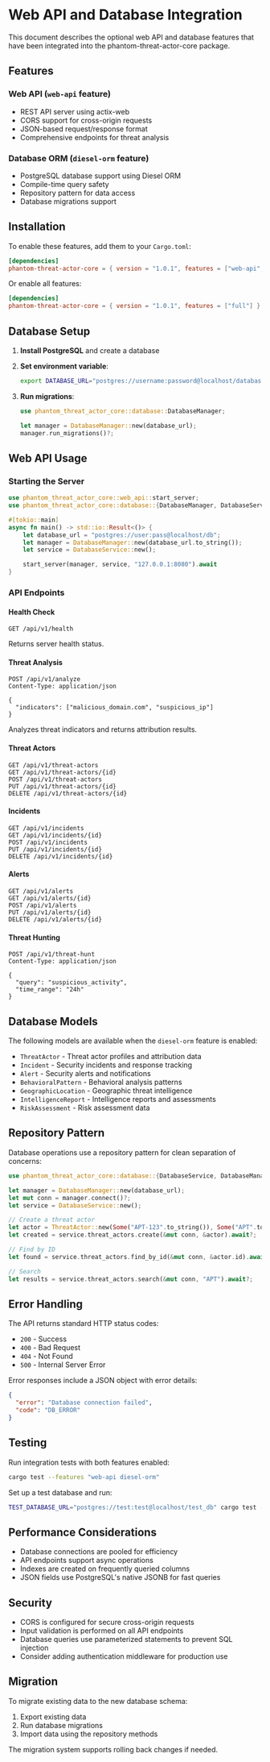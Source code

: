 # Web API and Database Integration

This document describes the optional web API and database features that have been integrated into the phantom-threat-actor-core package.

## Features

### Web API (`web-api` feature)

- REST API server using actix-web
- CORS support for cross-origin requests
- JSON-based request/response format
- Comprehensive endpoints for threat analysis

### Database ORM (`diesel-orm` feature)

- PostgreSQL database support using Diesel ORM
- Compile-time query safety
- Repository pattern for data access
- Database migrations support

## Installation

To enable these features, add them to your `Cargo.toml`:

```toml
[dependencies]
phantom-threat-actor-core = { version = "1.0.1", features = ["web-api", "diesel-orm"] }
```

Or enable all features:

```toml
[dependencies]
phantom-threat-actor-core = { version = "1.0.1", features = ["full"] }
```

## Database Setup

1. **Install PostgreSQL** and create a database
2. **Set environment variable**:

   ```bash
   export DATABASE_URL="postgres://username:password@localhost/database_name"
   ```

3. **Run migrations**:

   ```rust
   use phantom_threat_actor_core::database::DatabaseManager;

   let manager = DatabaseManager::new(database_url);
   manager.run_migrations()?;
   ```

## Web API Usage

### Starting the Server

```rust
use phantom_threat_actor_core::web_api::start_server;
use phantom_threat_actor_core::database::{DatabaseManager, DatabaseService};

#[tokio::main]
async fn main() -> std::io::Result<()> {
    let database_url = "postgres://user:pass@localhost/db";
    let manager = DatabaseManager::new(database_url.to_string());
    let service = DatabaseService::new();

    start_server(manager, service, "127.0.0.1:8080").await
}
```

### API Endpoints

#### Health Check

```
GET /api/v1/health
```

Returns server health status.

#### Threat Analysis

```http
POST /api/v1/analyze
Content-Type: application/json

{
  "indicators": ["malicious_domain.com", "suspicious_ip"]
}
```

Analyzes threat indicators and returns attribution results.

#### Threat Actors

```http
GET /api/v1/threat-actors
GET /api/v1/threat-actors/{id}
POST /api/v1/threat-actors
PUT /api/v1/threat-actors/{id}
DELETE /api/v1/threat-actors/{id}
```

#### Incidents

```http
GET /api/v1/incidents
GET /api/v1/incidents/{id}
POST /api/v1/incidents
PUT /api/v1/incidents/{id}
DELETE /api/v1/incidents/{id}
```

#### Alerts

```http
GET /api/v1/alerts
GET /api/v1/alerts/{id}
POST /api/v1/alerts
PUT /api/v1/alerts/{id}
DELETE /api/v1/alerts/{id}
```

#### Threat Hunting

```http
POST /api/v1/threat-hunt
Content-Type: application/json

{
  "query": "suspicious_activity",
  "time_range": "24h"
}
```

## Database Models

The following models are available when the `diesel-orm` feature is enabled:

- `ThreatActor` - Threat actor profiles and attribution data
- `Incident` - Security incidents and response tracking
- `Alert` - Security alerts and notifications
- `BehavioralPattern` - Behavioral analysis patterns
- `GeographicLocation` - Geographic threat intelligence
- `IntelligenceReport` - Intelligence reports and assessments
- `RiskAssessment` - Risk assessment data

## Repository Pattern

Database operations use a repository pattern for clean separation of concerns:

```rust
use phantom_threat_actor_core::database::{DatabaseService, DatabaseManager};

let manager = DatabaseManager::new(database_url);
let mut conn = manager.connect()?;
let service = DatabaseService::new();

// Create a threat actor
let actor = ThreatActor::new(Some("APT-123".to_string()), Some("APT".to_string()));
let created = service.threat_actors.create(&mut conn, &actor).await?;

// Find by ID
let found = service.threat_actors.find_by_id(&mut conn, &actor.id).await?;

// Search
let results = service.threat_actors.search(&mut conn, "APT").await?;
```

## Error Handling

The API returns standard HTTP status codes:

- `200` - Success
- `400` - Bad Request
- `404` - Not Found
- `500` - Internal Server Error

Error responses include a JSON object with error details:

```json
{
  "error": "Database connection failed",
  "code": "DB_ERROR"
}
```

## Testing

Run integration tests with both features enabled:

```bash
cargo test --features "web-api diesel-orm"
```

Set up a test database and run:

```bash
TEST_DATABASE_URL="postgres://test:test@localhost/test_db" cargo test --features "web-api diesel-orm"
```

## Performance Considerations

- Database connections are pooled for efficiency
- API endpoints support async operations
- Indexes are created on frequently queried columns
- JSON fields use PostgreSQL's native JSONB for fast queries

## Security

- CORS is configured for secure cross-origin requests
- Input validation is performed on all API endpoints
- Database queries use parameterized statements to prevent SQL injection
- Consider adding authentication middleware for production use

## Migration

To migrate existing data to the new database schema:

1. Export existing data
2. Run database migrations
3. Import data using the repository methods

The migration system supports rolling back changes if needed.
